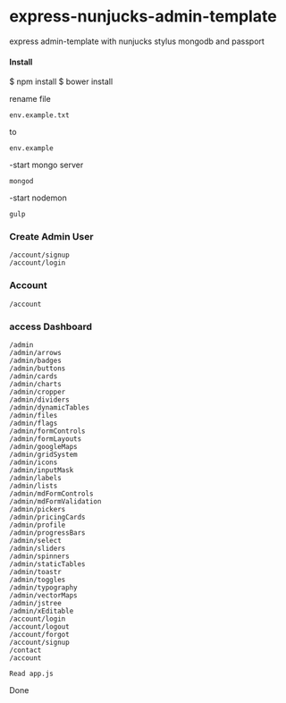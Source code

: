 # express-nunjucks-admin-template
express admin-template with nunjucks stylus mongodb and passport

#### Install

$ npm install
$ bower install

rename file 
````
env.example.txt
````
to
````
env.example
````


-start mongo server
````
mongod
````

-start nodemon
````
gulp
````

### Create Admin User
````
/account/signup
/account/login
````
### Account
````
/account
````

### access Dashboard
````
/admin
/admin/arrows
/admin/badges
/admin/buttons
/admin/cards
/admin/charts
/admin/cropper
/admin/dividers
/admin/dynamicTables
/admin/files
/admin/flags
/admin/formControls
/admin/formLayouts
/admin/googleMaps
/admin/gridSystem
/admin/icons
/admin/inputMask
/admin/labels
/admin/lists
/admin/mdFormControls
/admin/mdFormValidation
/admin/pickers
/admin/pricingCards
/admin/profile
/admin/progressBars
/admin/select
/admin/sliders
/admin/spinners
/admin/staticTables
/admin/toastr
/admin/toggles
/admin/typography
/admin/vectorMaps
/admin/jstree
/admin/xEditable
/account/login
/account/logout
/account/forgot
/account/signup
/contact
/account
````

````
Read app.js
````

Done

